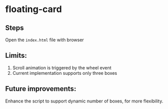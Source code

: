 # floating-card

## Steps

Open the `index.html` file with browser

## Limits:

1. Scroll animation is triggered by the wheel event
2. Current implementation supports only three boxes

## Future improvements:

Enhance the script to support dynamic number of boxes, for more flexibility.
